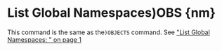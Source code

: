 




<h1 class="heading"><span class="name">List Global Namespaces</span><span class="command">)OBS {nm}</span></h1>

This command is the same as the`)OBJECTS` command. See ["List Global Namespaces: " on page 1](objects.htm#ListGlobalNamespaces)



